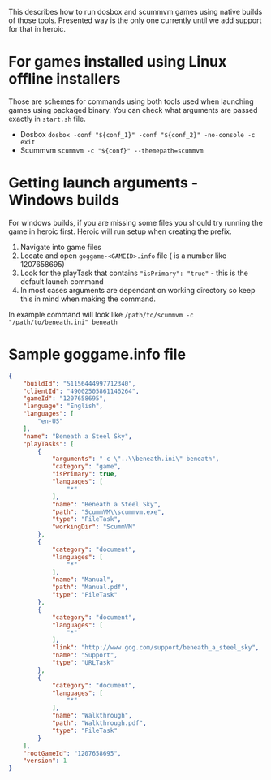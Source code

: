 This describes how to run dosbox and scummvm games using native builds of those tools.
Presented way is the only one currently until we add support for that in heroic.

# For games installed using Linux offline installers
Those are schemes for commands using both tools used when launching games using packaged binary. You can check what arguments are passed exactly in `start.sh` file.

- Dosbox `dosbox -conf "${conf_1}" -conf "${conf_2}" -no-console -c exit`
- Scummvm `scummvm -c "${conf}" --themepath=scummvm`


# Getting launch arguments - Windows builds
For windows builds, if you are missing some files you should try running the game in heroic first. Heroic will run setup when creating the prefix.

1. Navigate into game files
2. Locate and open `goggame-<GAMEID>.info` file (<GAMEID> is a number like 1207658695)
3. Look for the playTask that contains `"isPrimary": "true"` - this is the default launch command
4. In most cases arguments are dependant on working directory so keep this in mind when making the command.

In example command will look like
`/path/to/scummvm -c "/path/to/beneath.ini" beneath`


# Sample goggame.info file
```json
{
    "buildId": "51156444997712340",
    "clientId": "49002505861146264",
    "gameId": "1207658695",
    "language": "English",
    "languages": [
        "en-US"
    ],
    "name": "Beneath a Steel Sky",
    "playTasks": [
        {
            "arguments": "-c \"..\\beneath.ini\" beneath",
            "category": "game",
            "isPrimary": true,
            "languages": [
                "*"
            ],
            "name": "Beneath a Steel Sky",
            "path": "ScummVM\\scummvm.exe",
            "type": "FileTask",
            "workingDir": "ScummVM"
        },
        {
            "category": "document",
            "languages": [
                "*"
            ],
            "name": "Manual",
            "path": "Manual.pdf",
            "type": "FileTask"
        },
        {
            "category": "document",
            "languages": [
                "*"
            ],
            "link": "http://www.gog.com/support/beneath_a_steel_sky",
            "name": "Support",
            "type": "URLTask"
        },
        {
            "category": "document",
            "languages": [
                "*"
            ],
            "name": "Walkthrough",
            "path": "Walkthrough.pdf",
            "type": "FileTask"
        }
    ],
    "rootGameId": "1207658695",
    "version": 1
}
```
